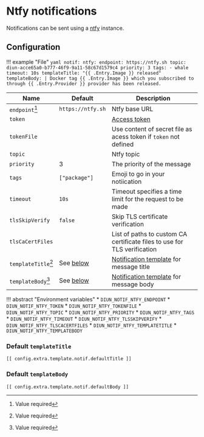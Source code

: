 # Ntfy notifications

Notifications can be sent using a [ntfy](https://ntfy.sh/) instance.

## Configuration

!!! example "File"
    ```yaml
        notif:
          ntfy:
            endpoint: https://ntfy.sh
            topic: diun-acce65a0-b777-46f9-9a11-58c67d1579c4
            priority: 3
            tags:
              - whale
            timeout: 10s
            templateTitle: "{{ .Entry.Image }} released"
            templateBody: |
              Docker tag {{ .Entry.Image }} which you subscribed to through {{ .Entry.Provider }} provider has been released.
    ```

| Name                | Default                             | Description                                                                |
|---------------------|-------------------------------------|----------------------------------------------------------------------------|
| `endpoint`[^1]      | `https://ntfy.sh`                   | Ntfy base URL                                                              |
| `token`             |                                     | [Access token](https://docs.ntfy.sh/publish/#access-tokens)                |
| `tokenFile`         |                                     | Use content of secret file as acess token if `token` not defined           |
| `topic`             |                                     | Ntfy topic                                                                 |
| `priority`          | 3                                   | The priority of the message                                                |
| `tags`              | `["package"]`                       | Emoji to go in your notiication                                            |
| `timeout`           | `10s`                               | Timeout specifies a time limit for the request to be made                  |
| `tlsSkipVerify`     | `false`                             | Skip TLS certificate verification                                          |
| `tlsCaCertFiles`    |                                     | List of paths to custom CA certificate files to use for TLS verification   |
| `templateTitle`[^1] | See [below](#default-templatetitle) | [Notification template](../faq.md#notification-template) for message title |
| `templateBody`[^1]  | See [below](#default-templatebody)  | [Notification template](../faq.md#notification-template) for message body  |

!!! abstract "Environment variables"
    * `DIUN_NOTIF_NTFY_ENDPOINT`
    * `DIUN_NOTIF_NTFY_TOKEN`
    * `DIUN_NOTIF_NTFY_TOKENFILE`
    * `DIUN_NOTIF_NTFY_TOPIC`
    * `DIUN_NOTIF_NTFY_PRIORITY`
    * `DIUN_NOTIF_NTFY_TAGS`
    * `DIUN_NOTIF_NTFY_TIMEOUT`
    * `DIUN_NOTIF_NTFY_TLSSKIPVERIFY`
    * `DIUN_NOTIF_NTFY_TLSCACERTFILES`
    * `DIUN_NOTIF_NTFY_TEMPLATETITLE`
    * `DIUN_NOTIF_NTFY_TEMPLATEBODY`

### Default `templateTitle`

```
[[ config.extra.template.notif.defaultTitle ]]
```

### Default `templateBody`

```
[[ config.extra.template.notif.defaultBody ]]
```

[^1]: Value required
